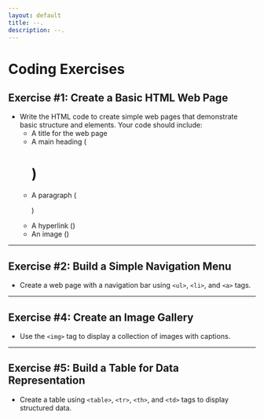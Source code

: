 ```yaml
---
layout: default
title: --.
description: --.
---
```


# Coding Exercises 

## **Exercise #1: Create a Basic HTML Web Page**
- Write the HTML code to create simple web pages that demonstrate basic structure and elements. Your code should include:
    - A title for the web page
    - A main heading (<h1>)
    - A paragraph (<p>)
    - A hyperlink (<a>)
    - An image (<img>)

---

## **Exercise #2: Build a Simple Navigation Menu**  
- Create a web page with a navigation bar using `<ul>`, `<li>`, and `<a>` tags.

---

## **Exercise #4: Create an Image Gallery**  
- Use the `<img>` tag to display a collection of images with captions.

---

## **Exercise #5: Build a Table for Data Representation**  
- Create a table using `<table>`, `<tr>`, `<th>`, and `<td>` tags to display structured data.
